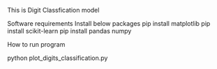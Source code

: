 This is Digit Classfication model 

Software requirements 
Install below packages
pip install matplotlib
pip install scikit-learn
pip install pandas numpy

How to run program 

python plot_digits_classification.py
